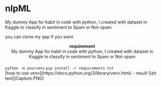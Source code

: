 # nlpML
My dummy App for habit in code with python, I created with dataset in Kaggle to classify in sentiment to Spam or Not-spam

<div style="text-align: justify;">
<p>
you can clone my app if you want
</p>

</div><div style="text-align: center;">
	<strong>requirement</strong>
<br>
My dummy App for habit in code with python, I created with dataset in Kaggle to classify in sentiment to Spam or Not-spam
</div>


<div style="text-align: left; margin-top: 20px;">
	<code>python -m yourvenv</code>
	<code>pip install -r requirements.txt</code>
</div>
[how to use venv](https://docs.python.org/3/library/venv.html)
- result  
![alt text](Capture.PNG)